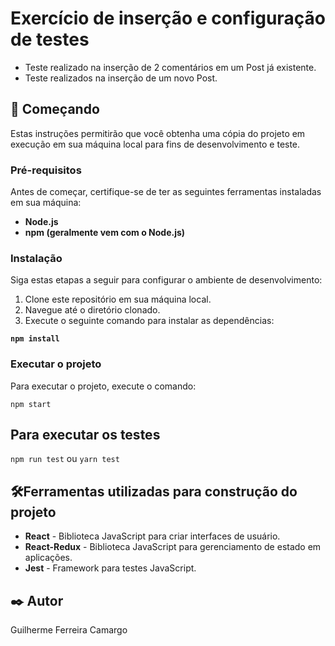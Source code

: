 # Exercício de inserção e configuração de testes

- Teste realizado na inserção de 2 comentários em um Post já existente.
- Teste realizados na inserção de um novo Post.

## 🚀 Começando

Estas instruções permitirão que você obtenha uma cópia do projeto em execução em sua máquina local para fins de desenvolvimento e teste.

### Pré-requisitos

Antes de começar, certifique-se de ter as seguintes ferramentas instaladas em sua máquina:

- **Node.js**
- **npm (geralmente vem com o Node.js)**

### Instalação

Siga estas etapas a seguir para configurar o ambiente de desenvolvimento:

1. Clone este repositório em sua máquina local.
2. Navegue até o diretório clonado.
3. Execute o seguinte comando para instalar as dependências:

  **``npm install``**

### Executar o projeto

Para executar o projeto, execute o comando:

`npm start`

## Para executar os testes
    
`npm run test` ou `yarn test`


## 🛠️Ferramentas utilizadas para construção do projeto

* **React** - Biblioteca JavaScript para criar interfaces de usuário.
* **React-Redux** - Biblioteca JavaScript para gerenciamento de estado em aplicações.
* **Jest** - Framework para testes JavaScript.

## ✒️ Autor

Guilherme Ferreira Camargo
